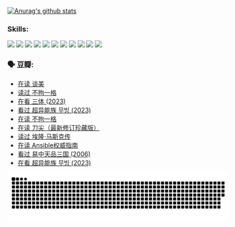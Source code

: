 
[![Anurag's github stats](https://github-readme-stats.vercel.app/api?username=w940853815)](https://github.com/anuraghazra/github-readme-stats)

### Skills:

<code><img height="32" src="https://cdn.jsdelivr.net/npm/simple-icons@v5/icons/python.svg"></code>
<code><img height="32" src="https://cdn.jsdelivr.net/npm/simple-icons@v5/icons/javascript.svg"></code>
<code><img height="32" src="https://cdn.jsdelivr.net/npm/simple-icons@v5/icons/django.svg"></code>
<code><img height="32" src="https://cdn.jsdelivr.net/npm/simple-icons@v5/icons/flask.svg"></code>
<code><img height="32" src="https://cdn.jsdelivr.net/npm/simple-icons@v5/icons/vuetify.svg"></code>
<code><img height="32" src="https://cdn.jsdelivr.net/npm/simple-icons@v5/icons/git.svg"></code>
<code><img height="32" src="https://cdn.jsdelivr.net/npm/simple-icons@v5/icons/docker.svg"></code>
<code><img height="32" src="https://cdn.jsdelivr.net/npm/simple-icons@v5/icons/postgresql.svg"></code>
<code><img height="32" src="https://cdn.jsdelivr.net/npm/simple-icons@v5/icons/elasticsearch.svg"></code>
<code><img height="32" src="https://cdn.jsdelivr.net/npm/simple-icons@v5/icons/macos.svg"></code>
<code><img height="32" src="https://cdn.jsdelivr.net/npm/simple-icons@v5/icons/linux.svg"></code>

### 🗣 豆瓣:

<!-- DOUBAN-ACTIVITIES:START -->
- [在读 谈美](https://www.douban.com/people/136069238/status/4560861771/?_i=12348025)
- [读过 不拘一格](https://www.douban.com/people/136069238/status/4560861445/?_i=12348025)
- [在看 三体‎ (2023)](https://www.douban.com/people/136069238/status/4558185093/?_i=12348025)
- [看过 超异能族 무빙‎ (2023)](https://www.douban.com/people/136069238/status/4556824186/?_i=12348025)
- [在读 不拘一格](https://www.douban.com/people/136069238/status/4541712161/?_i=12348025)
- [在读 刀尖（最新修订珍藏版）](https://www.douban.com/people/136069238/status/4541711339/?_i=12348025)
- [读过 埃隆·马斯克传](https://www.douban.com/people/136069238/status/4541710351/?_i=12348025)
- [在读 Ansible权威指南](https://www.douban.com/people/136069238/status/4539151450/?_i=12348025)
- [看过 易中天品三国‎ (2006)](https://www.douban.com/people/136069238/status/4529910812/?_i=12348025)
- [在看 超异能族 무빙‎ (2023)](https://www.douban.com/people/136069238/status/4527291077/?_i=12348025)
<!-- DOUBAN-ACTIVITIES:END -->


![Snake animation](https://raw.githubusercontent.com/w940853815/w940853815/output/github-contribution-grid-snake.svg)

<!--
**w940853815/w940853815** is a ✨ _special_ ✨ repository because its `README.md` (this file) appears on your GitHub profile.

Here are some ideas to get you started:

- 🔭 I’m currently working on ...
- 🌱 I’m currently learning ...
- 👯 I’m looking to collaborate on ...
- 🤔 I’m looking for help with ...
- 💬 Ask me about ...
- 📫 How to reach me: ...
- 😄 Pronouns: ...
- ⚡ Fun fact: ...
-->
